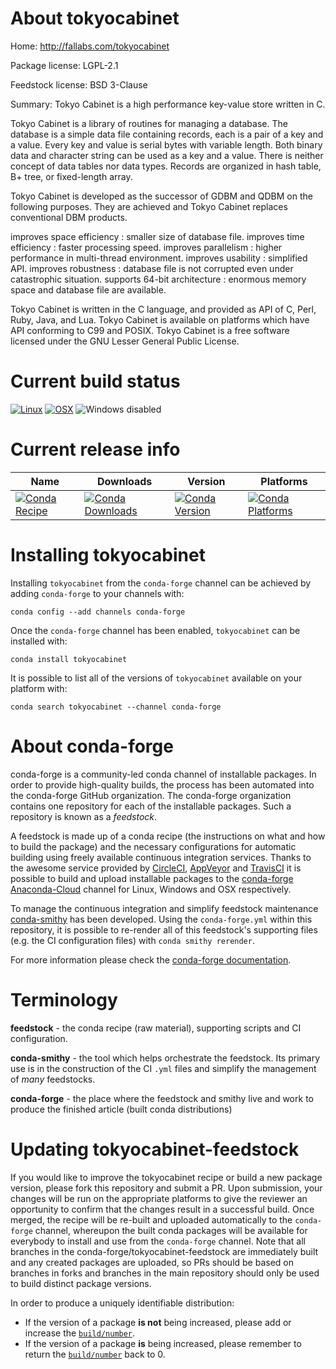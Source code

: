 About tokyocabinet
==================

Home: http://fallabs.com/tokyocabinet

Package license: LGPL-2.1

Feedstock license: BSD 3-Clause

Summary: Tokyo Cabinet is a high performance key-value store written in C.

Tokyo Cabinet is a library of routines for managing a database.
The database is a simple data file containing records, each is a pair
of a key and a value. Every key and value is serial bytes with
variable length. Both binary data and character string can be used as
a key and a value. There is neither concept of data tables nor data
types. Records are organized in hash table, B+ tree, or fixed-length
array.

Tokyo Cabinet is developed as the successor of GDBM and QDBM on the
following purposes. They are achieved and Tokyo Cabinet replaces
conventional DBM products.

  improves space efficiency : smaller size of database file.
  improves time efficiency : faster processing speed.
  improves parallelism : higher performance in multi-thread environment.
  improves usability : simplified API.
  improves robustness : database file is not corrupted even under catastrophic situation.
  supports 64-bit architecture : enormous memory space and database file are available.

Tokyo Cabinet is written in the C language, and provided as API of
C, Perl, Ruby, Java, and Lua. Tokyo Cabinet is available on platforms
which have API conforming to C99 and POSIX. Tokyo Cabinet is a
free software licensed under the GNU Lesser General Public License.


Current build status
====================

[![Linux](https://img.shields.io/circleci/project/github/conda-forge/tokyocabinet-feedstock/master.svg?label=Linux)](https://circleci.com/gh/conda-forge/tokyocabinet-feedstock)
[![OSX](https://img.shields.io/travis/conda-forge/tokyocabinet-feedstock/master.svg?label=macOS)](https://travis-ci.org/conda-forge/tokyocabinet-feedstock)
![Windows disabled](https://img.shields.io/badge/Windows-disabled-lightgrey.svg)

Current release info
====================

| Name | Downloads | Version | Platforms |
| --- | --- | --- | --- |
| [![Conda Recipe](https://img.shields.io/badge/recipe-tokyocabinet-green.svg)](https://anaconda.org/conda-forge/tokyocabinet) | [![Conda Downloads](https://img.shields.io/conda/dn/conda-forge/tokyocabinet.svg)](https://anaconda.org/conda-forge/tokyocabinet) | [![Conda Version](https://img.shields.io/conda/vn/conda-forge/tokyocabinet.svg)](https://anaconda.org/conda-forge/tokyocabinet) | [![Conda Platforms](https://img.shields.io/conda/pn/conda-forge/tokyocabinet.svg)](https://anaconda.org/conda-forge/tokyocabinet) |

Installing tokyocabinet
=======================

Installing `tokyocabinet` from the `conda-forge` channel can be achieved by adding `conda-forge` to your channels with:

```
conda config --add channels conda-forge
```

Once the `conda-forge` channel has been enabled, `tokyocabinet` can be installed with:

```
conda install tokyocabinet
```

It is possible to list all of the versions of `tokyocabinet` available on your platform with:

```
conda search tokyocabinet --channel conda-forge
```


About conda-forge
=================

conda-forge is a community-led conda channel of installable packages.
In order to provide high-quality builds, the process has been automated into the
conda-forge GitHub organization. The conda-forge organization contains one repository
for each of the installable packages. Such a repository is known as a *feedstock*.

A feedstock is made up of a conda recipe (the instructions on what and how to build
the package) and the necessary configurations for automatic building using freely
available continuous integration services. Thanks to the awesome service provided by
[CircleCI](https://circleci.com/), [AppVeyor](http://www.appveyor.com/)
and [TravisCI](https://travis-ci.org/) it is possible to build and upload installable
packages to the [conda-forge](https://anaconda.org/conda-forge)
[Anaconda-Cloud](http://docs.anaconda.org/) channel for Linux, Windows and OSX respectively.

To manage the continuous integration and simplify feedstock maintenance
[conda-smithy](http://github.com/conda-forge/conda-smithy) has been developed.
Using the ``conda-forge.yml`` within this repository, it is possible to re-render all of
this feedstock's supporting files (e.g. the CI configuration files) with ``conda smithy rerender``.

For more information please check the [conda-forge documentation](https://conda-forge.org/docs/).

Terminology
===========

**feedstock** - the conda recipe (raw material), supporting scripts and CI configuration.

**conda-smithy** - the tool which helps orchestrate the feedstock.
                   Its primary use is in the construction of the CI ``.yml`` files
                   and simplify the management of *many* feedstocks.

**conda-forge** - the place where the feedstock and smithy live and work to
                  produce the finished article (built conda distributions)


Updating tokyocabinet-feedstock
===============================

If you would like to improve the tokyocabinet recipe or build a new
package version, please fork this repository and submit a PR. Upon submission,
your changes will be run on the appropriate platforms to give the reviewer an
opportunity to confirm that the changes result in a successful build. Once
merged, the recipe will be re-built and uploaded automatically to the
`conda-forge` channel, whereupon the built conda packages will be available for
everybody to install and use from the `conda-forge` channel.
Note that all branches in the conda-forge/tokyocabinet-feedstock are
immediately built and any created packages are uploaded, so PRs should be based
on branches in forks and branches in the main repository should only be used to
build distinct package versions.

In order to produce a uniquely identifiable distribution:
 * If the version of a package **is not** being increased, please add or increase
   the [``build/number``](http://conda.pydata.org/docs/building/meta-yaml.html#build-number-and-string).
 * If the version of a package **is** being increased, please remember to return
   the [``build/number``](http://conda.pydata.org/docs/building/meta-yaml.html#build-number-and-string)
   back to 0.